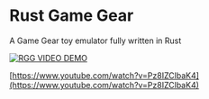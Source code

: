 
# Rust Game Gear #

A Game Gear toy emulator fully written in Rust 

[![RGG VIDEO DEMO](https://img.youtube.com/vi/Pz8IZClbaK4/0.jpg)](https://www.youtube.com/watch?v=Pz8IZClbaK4)

[https://www.youtube.com/watch?v=Pz8IZClbaK4](https://www.youtube.com/watch?v=Pz8IZClbaK4)
